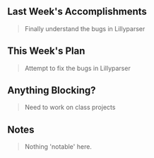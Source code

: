 ## Last Week's Accomplishments

> Finally understand the bugs in Lillyparser

## This Week's Plan

> Attempt to fix the bugs in Lillyparser

## Anything Blocking?

> Need to work on class projects

## Notes

> Nothing 'notable' here.